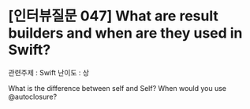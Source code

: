 # [인터뷰질문 047] What are result builders and when are they used in Swift?
관련주제 : Swift
난이도 : 상









What is the difference between self and Self?
When would you use @autoclosure?
